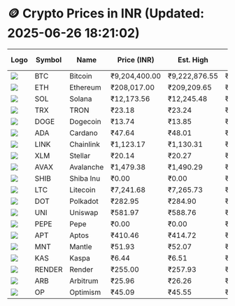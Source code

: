 # 🪙 Crypto Prices in INR (Updated: 2025-06-26 18:21:02)

| Logo | Symbol | Name       | Price (INR) | Est. High | Est. Low | Gross Profit | Fees | Net Profit | ROI % |
|------|--------|------------|-------------|-----------|----------|---------------|------|-------------|--------|
| ![](https://coin-images.coingecko.com/coins/images/1/large/bitcoin.png?1696501400) | BTC    | Bitcoin    | ₹9,204,400.00 | ₹9,222,876.55 | ₹9,185,923.45 | ₹402.28 | ₹200.00 | ₹202.28 | 0.20% |
| ![](https://coin-images.coingecko.com/coins/images/279/large/ethereum.png?1696501628) | ETH    | Ethereum   | ₹208,017.00 | ₹209,209.65 | ₹206,824.35 | ₹1,153.30 | ₹200.00 | ₹953.30 | 0.95% |
| ![](https://coin-images.coingecko.com/coins/images/4128/large/solana.png?1718769756) | SOL    | Solana     | ₹12,173.56 | ₹12,245.48 | ₹12,101.64 | ₹1,188.56 | ₹200.00 | ₹988.56 | 0.99% |
| ![](https://coin-images.coingecko.com/coins/images/1094/large/tron-logo.png?1696502193) | TRX    | TRON       | ₹23.18 | ₹23.24 | ₹23.12 | ₹532.04 | ₹200.00 | ₹332.04 | 0.33% |
| ![](https://coin-images.coingecko.com/coins/images/5/large/dogecoin.png?1696501409) | DOGE   | Dogecoin   | ₹13.74 | ₹13.85 | ₹13.63 | ₹1,606.69 | ₹200.00 | ₹1,406.69 | 1.41% |
| ![](https://coin-images.coingecko.com/coins/images/975/large/cardano.png?1696502090) | ADA    | Cardano    | ₹47.64 | ₹48.01 | ₹47.27 | ₹1,567.61 | ₹200.00 | ₹1,367.61 | 1.37% |
| ![](https://coin-images.coingecko.com/coins/images/877/large/chainlink-new-logo.png?1696502009) | LINK   | Chainlink  | ₹1,123.17 | ₹1,130.31 | ₹1,116.03 | ₹1,280.08 | ₹200.00 | ₹1,080.08 | 1.08% |
| ![](https://coin-images.coingecko.com/coins/images/100/large/fmpFRHHQ_400x400.jpg?1735231350) | XLM    | Stellar    | ₹20.14 | ₹20.27 | ₹20.01 | ₹1,319.47 | ₹200.00 | ₹1,119.47 | 1.12% |
| ![](https://coin-images.coingecko.com/coins/images/12559/large/Avalanche_Circle_RedWhite_Trans.png?1696512369) | AVAX   | Avalanche  | ₹1,479.38 | ₹1,490.29 | ₹1,468.47 | ₹1,485.83 | ₹200.00 | ₹1,285.83 | 1.29% |
| ![](https://coin-images.coingecko.com/coins/images/11939/large/shiba.png?1696511800) | SHIB   | Shiba Inu  | ₹0.00 | ₹0.00 | ₹0.00 | ₹1,612.64 | ₹200.00 | ₹1,412.64 | 1.41% |
| ![](https://coin-images.coingecko.com/coins/images/2/large/litecoin.png?1696501400) | LTC    | Litecoin   | ₹7,241.68 | ₹7,265.73 | ₹7,217.63 | ₹666.41 | ₹200.00 | ₹466.41 | 0.47% |
| ![](https://coin-images.coingecko.com/coins/images/12171/large/polkadot.png?1696512008) | DOT    | Polkadot   | ₹282.95 | ₹284.90 | ₹281.00 | ₹1,386.83 | ₹200.00 | ₹1,186.83 | 1.19% |
| ![](https://coin-images.coingecko.com/coins/images/12504/large/uniswap-logo.png?1720676669) | UNI    | Uniswap    | ₹581.97 | ₹588.76 | ₹575.18 | ₹2,359.59 | ₹200.00 | ₹2,159.59 | 2.16% |
| ![](https://coin-images.coingecko.com/coins/images/29850/large/pepe-token.jpeg?1696528776) | PEPE   | Pepe       | ₹0.00 | ₹0.00 | ₹0.00 | ₹1,826.66 | ₹200.00 | ₹1,626.66 | 1.63% |
| ![](https://coin-images.coingecko.com/coins/images/26455/large/aptos_round.png?1696525528) | APT    | Aptos      | ₹410.46 | ₹414.72 | ₹406.20 | ₹2,095.25 | ₹200.00 | ₹1,895.25 | 1.90% |
| ![](https://coin-images.coingecko.com/coins/images/30980/large/Mantle-Logo-mark.png?1739213200) | MNT    | Mantle     | ₹51.93 | ₹52.07 | ₹51.79 | ₹527.09 | ₹200.00 | ₹327.09 | 0.33% |
| ![](https://coin-images.coingecko.com/coins/images/25751/large/kaspa-icon-exchanges.png?1696524837) | KAS    | Kaspa      | ₹6.44 | ₹6.51 | ₹6.37 | ₹2,213.67 | ₹200.00 | ₹2,013.67 | 2.01% |
| ![](https://coin-images.coingecko.com/coins/images/11636/large/rndr.png?1696511529) | RENDER | Render     | ₹255.00 | ₹257.93 | ₹252.07 | ₹2,321.94 | ₹200.00 | ₹2,121.94 | 2.12% |
| ![](https://coin-images.coingecko.com/coins/images/16547/large/arb.jpg?1721358242) | ARB    | Arbitrum   | ₹25.96 | ₹26.26 | ₹25.66 | ₹2,302.79 | ₹200.00 | ₹2,102.79 | 2.10% |
| ![](https://coin-images.coingecko.com/coins/images/25244/large/Optimism.png?1696524385) | OP     | Optimism   | ₹45.09 | ₹45.55 | ₹44.63 | ₹2,063.66 | ₹200.00 | ₹1,863.66 | 1.86% |
